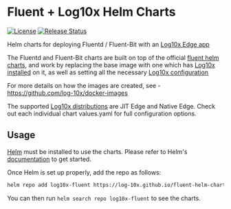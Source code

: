 # Fluent + Log10x Helm Charts

[![License](https://img.shields.io/badge/License-Apache%202.0-blue.svg)](https://opensource.org/licenses/Apache-2.0)
[![Release Status](https://github.com/log-10x/fluent-helm-charts/actions/workflows/release.yaml/badge.svg?branch=main)](https://github.com/log-10x/fluent-helm-charts/actions)

Helm charts for deploying Fluentd / Fluent-Bit with an [Log10x Edge app](http://doc.log10x.com/apps/#edge)

The Fluentd and Fluent-Bit charts are built on top of the official [fluent helm charts](https://github.com/fluent/helm-charts), and work by replacing the base image with one which has [Log10x installed](http://doc.log10x.com/home/install/package/) on it, as well as setting all the necessary [Log10x configuration](http://doc.log10x.com/run/input/forwarder/)

For more details on how the images are created, see - https://github.com/log-10x/docker-images

The supported [Log10x distributions](http://doc.log10x.com/home/install/#flavor-matrix) are JIT Edge and Native Edge. Check out each individual chart values.yaml for full configuration options.


## Usage

[Helm](https://helm.sh) must be installed to use the charts.
Please refer to Helm's [documentation](https://helm.sh/docs/) to get started.

Once Helm is set up properly, add the repo as follows:

```sh
helm repo add log10x-fluent https://log-10x.github.io/fluent-helm-charts
```

You can then run `helm search repo log10x-fluent` to see the charts.
